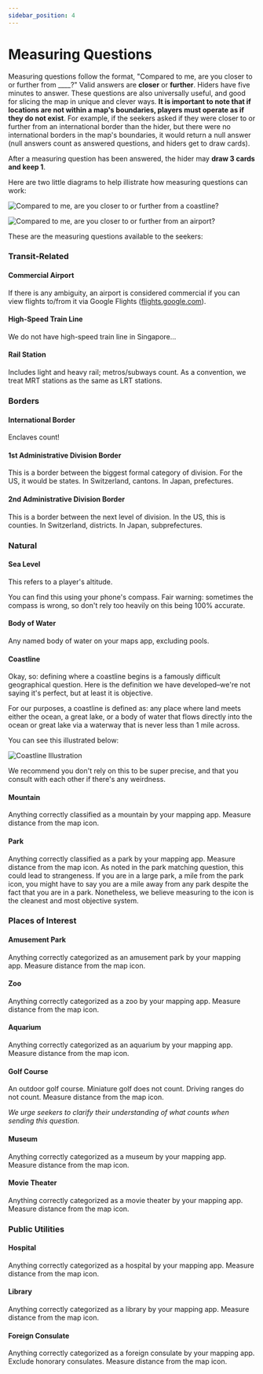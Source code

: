 ```yaml
---
sidebar_position: 4
---
```


# Measuring Questions

Measuring questions follow the format, "Compared to me, are you closer to or further from \_\_\_\_?" Valid answers are **closer** or **further**. Hiders have five minutes to answer. These questions are also universally useful, and good for slicing the map in unique and clever ways. **It is important to note that if locations are not within a map's boundaries, players must operate as if they do not exist**. For example, if the seekers asked if they were closer to or further from an international border than the hider, but there were no international borders in the map's boundaries, it would return a null answer (null answers count as answered questions, and hiders get to draw cards).

After a measuring question has been answered, the hider may **draw 3 cards and keep 1**.

Here are two little diagrams to help illistrate how measuring questions can work:

![Compared to me, are you closer to or further from a coastline?](../assets/seeking_measuring_questions1.png)

![Compared to me, are you closer to or further from an airport?](../assets/seeking_measuring_questions2.png)

These are the measuring questions available to the seekers:

### Transit-Related

#### Commercial Airport

If there is any ambiguity, an airport is considered commercial if you can view flights to/from it via Google Flights ([flights.google.com](https://flights.google.com)).

#### High-Speed Train Line

<!--
Different countries sometimes have different definitions of high-speed rail, so it is worth using whatever definition is locally applicable. Otherwise, we recommend following the EU definition: _Minimum speed of 250 km/h (155 mph) on lines specifically built for high speed rail and of about 200 km/h (124 mph) on existing lines which have been specifically upgraded._-->

We do not have high-speed train line in Singapore...

#### Rail Station

Includes light and heavy rail; metros/subways count. As a convention, we treat MRT stations as the same as LRT stations.

### Borders

#### International Border

Enclaves count!

#### 1st Administrative Division Border

This is a border between the biggest formal category of division. For the US, it would be states. In Switzerland, cantons. In Japan, prefectures.

#### 2nd Administrative Division Border

This is a border between the next level of division. In the US, this is counties. In Switzerland, districts. In Japan, subprefectures.

### Natural

#### Sea Level

This refers to a player's altitude.

You can find this using your phone's compass. Fair warning: sometimes the compass is wrong, so don't rely too heavily on this being 100% accurate.

#### Body of Water

Any named body of water on your maps app, excluding pools.

#### Coastline

Okay, so: defining where a coastline begins is a famously difficult geographical question. Here is the definition we have developed–we're not saying it's perfect, but at least it is objective.

For our purposes, a coastline is defined as: any place where land meets either the ocean, a great lake, or a body of water that flows directly into the ocean or great lake via a waterway that is never less than 1 mile across.

You can see this illustrated below:

![Coastline Illustration](../assets/seeking_measuring_questions3.png)

We recommend you don't rely on this to be super precise, and that you consult with each other if there's any weirdness.

#### Mountain

Anything correctly classified as a mountain by your mapping app. Measure distance from the map icon.

#### Park

Anything correctly classified as a park by your mapping app. Measure distance from the map icon. As noted in the park matching question, this could lead to strangeness. If you are in a large park, a mile from the park icon, you might have to say you are a mile away from any park despite the fact that you are in a park. Nonetheless, we believe measuring to the icon is the cleanest and most objective system.

### Places of Interest

#### Amusement Park

Anything correctly categorized as an amusement park by your mapping app. Measure distance from the map icon.

#### Zoo

Anything correctly categorized as a zoo by your mapping app. Measure distance from the map icon.

#### Aquarium

Anything correctly categorized as an aquarium by your mapping app. Measure distance from the map icon.

#### Golf Course

An outdoor golf course. Miniature golf does not count. Driving ranges do not count. Measure distance from the map icon.

_We urge seekers to clarify their understanding of what counts when sending this question._

#### Museum

Anything correctly categorized as a museum by your mapping app. Measure distance from the map icon.

#### Movie Theater

Anything correctly categorized as a movie theater by your mapping app. Measure distance from the map icon.

### Public Utilities

#### Hospital

Anything correctly categorized as a hospital by your mapping app. Measure distance from the map icon.

#### Library

Anything correctly categorized as a library by your mapping app. Measure distance from the map icon.

#### Foreign Consulate

Anything correctly categorized as a foreign consulate by your mapping app. Exclude honorary consulates. Measure distance from the map icon.
